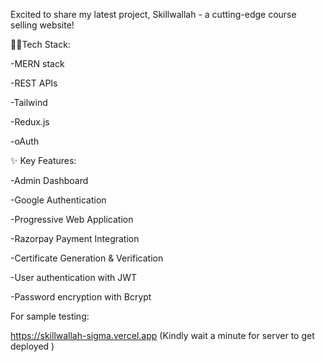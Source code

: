 Excited to share my latest project, Skillwallah - a cutting-edge course selling website!

👨‍💻Tech Stack:

-MERN stack

-REST APIs

-Tailwind

-Redux.js

-oAuth


✨ Key Features:

-Admin Dashboard

-Google Authentication

-Progressive Web Application

-Razorpay Payment Integration

-Certificate Generation & Verification

-User authentication with JWT

-Password encryption with Bcrypt


For sample testing:

https://skillwallah-sigma.vercel.app
(Kindly wait a minute for server to get deployed )

